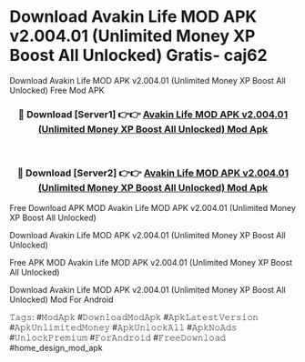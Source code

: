 # Download Avakin Life MOD APK v2.004.01 (Unlimited Money XP Boost All Unlocked) Gratis- caj62
Download Avakin Life MOD APK v2.004.01 (Unlimited Money XP Boost All Unlocked) Free Mod APK

<div align="center">
<h3>🔴 Download [Server1] 👉👉 <a href="https://apk-comot.site?title=Avakin_Life_MOD_APK_v2.004.01_(Unlimited_Money_XP_Boost_All_Unlocked)">Avakin Life MOD APK v2.004.01 (Unlimited Money XP Boost All Unlocked) Mod Apk</a></h3><br>

<h3>🔴 Download [Server2] 👉👉 <a href="https://apk-comot.site?title=Avakin_Life_MOD_APK_v2.004.01_(Unlimited_Money_XP_Boost_All_Unlocked)">Avakin Life MOD APK v2.004.01 (Unlimited Money XP Boost All Unlocked) Mod Apk</a></h3>
</div>


Free Download APK MOD Avakin Life MOD APK v2.004.01 (Unlimited Money XP Boost All Unlocked)

Download Avakin Life MOD APK v2.004.01 (Unlimited Money XP Boost All Unlocked) 

Free APK MOD Avakin Life MOD APK v2.004.01 (Unlimited Money XP Boost All Unlocked) 

Download Avakin Life MOD APK v2.004.01 (Unlimited Money XP Boost All Unlocked) Mod For Android

𝚃𝚊𝚐𝚜: #𝙼𝚘𝚍𝙰𝚙𝚔 #𝙳𝚘𝚠𝚗𝚕𝚘𝚊𝚍𝙼𝚘𝚍𝙰𝚙𝚔 #𝙰𝚙𝚔𝙻𝚊𝚝𝚎𝚜𝚝𝚅𝚎𝚛𝚜𝚒𝚘𝚗 #𝙰𝚙𝚔𝚄𝚗𝚕𝚒𝚖𝚒𝚝𝚎𝚍𝙼𝚘𝚗𝚎𝚢 #𝙰𝚙𝚔𝚄𝚗𝚕𝚘𝚌𝚔𝙰𝚕𝚕 #𝙰𝚙𝚔𝙽𝚘𝙰𝚍𝚜 #𝚄𝚗𝚕𝚘𝚌𝚔𝙿𝚛𝚎𝚖𝚒𝚞𝚖 #𝙵𝚘𝚛𝙰𝚗𝚍𝚛𝚘𝚒𝚍 #𝙵𝚛𝚎𝚎𝙳𝚘𝚠𝚗𝚕𝚘𝚊𝚍 #home_design_mod_apk